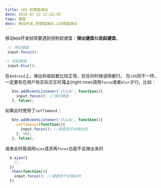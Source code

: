 ```yaml
---
title: iOS 软键盘弹出
date: 2016-07-22 12:22:50
tags: 键盘
desc: 移动开发,软键盘弹出,iOS键盘弹出
---
```


移动`WEB`开发经常要遇到控制软键盘：**弹出键盘**和**收起键盘**。

<!--more-->

```javascript
 // 弹出键盘
 input.focus();

// 收起键盘
 input.blur();
```

在`Android`上，弹出和收起都比较正常，在任何时候调用都行。
在`iOS`则不一样，一定要有在用户有实际交互时**马上**(right now)调用`focus`或者`blur`才行。比如：

```javascript
   btn.addEventListener('click', function(){
     input.focus(); //弹出键盘
   }, false);
```

如果此时使用了`setTimeout`：

```javascript
   btn.addEventListener('click', function(){
     setTimeout(function(){
       input.focus(); //键盘是不会弹出的
     }, 50);
   }, false);
```

或者此时我调用`ajax`请求再`focus`也是不会弹出来的

```js
  $.ajax({
    //...
  })
  .then(function(){
    input.focus(); //键盘是不会弹出的
  })
```
